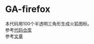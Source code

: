 # GA-firefox<br/>
本代码用100个半透明三角形生成火狐图标。<br/>
参考[代码仓库](https://github.com/TuanZ7/GA-Firefox-)<br/>
参考[文章](https://songshuhui.net/archives/10462)
